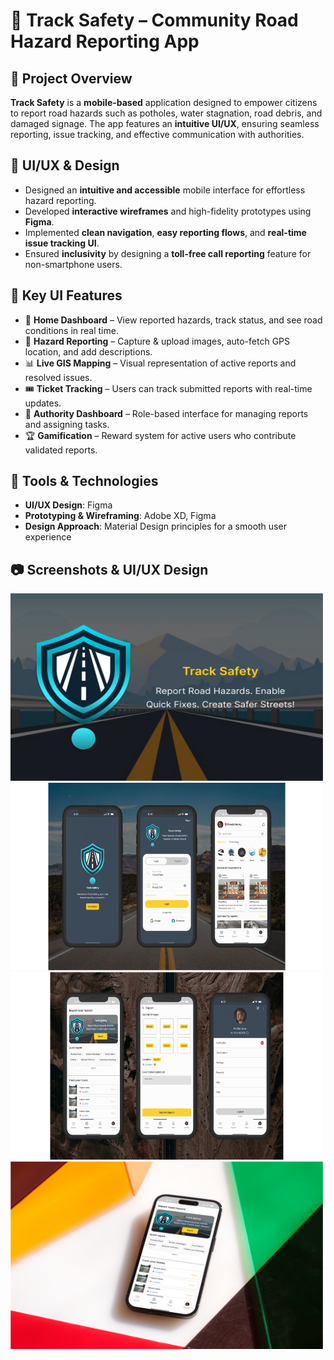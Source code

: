 # 🚧 Track Safety – Community Road Hazard Reporting App

## 📌 Project Overview
**Track Safety** is a **mobile-based** application designed to empower citizens to report road hazards such as potholes, water stagnation, road debris, and damaged signage. The app features an **intuitive UI/UX**, ensuring seamless reporting, issue tracking, and effective communication with authorities.

## 🎨 UI/UX & Design
- Designed an **intuitive and accessible** mobile interface for effortless hazard reporting.
- Developed **interactive wireframes** and high-fidelity prototypes using **Figma**.
- Implemented **clean navigation**, **easy reporting flows**, and **real-time issue tracking UI**.
- Ensured **inclusivity** by designing a **toll-free call reporting** feature for non-smartphone users.

## 📱 Key UI Features
- 🔹 **Home Dashboard** – View reported hazards, track status, and see road conditions in real time.
- 📍 **Hazard Reporting** – Capture & upload images, auto-fetch GPS location, and add descriptions.
- 📊 **Live GIS Mapping** – Visual representation of active reports and resolved issues.
- 🎟 **Ticket Tracking** – Users can track submitted reports with real-time updates.
- 📢 **Authority Dashboard** – Role-based interface for managing reports and assigning tasks.
- 🏆 **Gamification** – Reward system for active users who contribute validated reports.

## 🚀 Tools & Technologies
- **UI/UX Design**: Figma
- **Prototyping & Wireframing**: Adobe XD, Figma
- **Design Approach**: Material Design principles for a smooth user experience

## 📷 Screenshots & UI/UX Design
<img src="img/design1.png" alt="UI Design" width="500" height="300">
<img src="img/design2.png" alt="UI Design" width="500" height="300">
<img src="img/design3.png" alt="UI Design" width="500" height="300">
<img src="img/design4.png" alt="UI Design" width="500" height="300">


